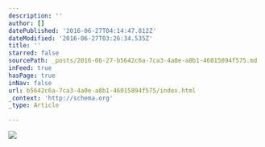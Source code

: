```yaml
---
description: ''
author: []
datePublished: '2016-06-27T04:14:47.812Z'
dateModified: '2016-06-27T03:26:34.535Z'
title: ''
starred: false
sourcePath: _posts/2016-06-27-b5642c6a-7ca3-4a0e-a8b1-46015894f575.md
inFeed: true
hasPage: true
inNav: false
url: b5642c6a-7ca3-4a0e-a8b1-46015894f575/index.html
_context: 'http://schema.org'
_type: Article

---
```

![](https://the-grid-user-content.s3-us-west-2.amazonaws.com/08b6dcc2-ce48-4c6d-a726-d8642eabdfbc.jpg)